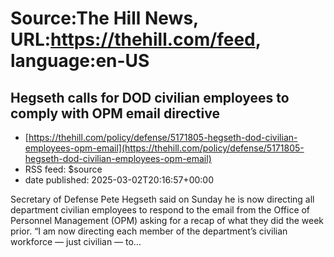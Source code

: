 # Source:The Hill News, URL:https://thehill.com/feed, language:en-US

## Hegseth calls for DOD civilian employees to comply with OPM email directive
 - [https://thehill.com/policy/defense/5171805-hegseth-dod-civilian-employees-opm-email](https://thehill.com/policy/defense/5171805-hegseth-dod-civilian-employees-opm-email)
 - RSS feed: $source
 - date published: 2025-03-02T20:16:57+00:00

Secretary of Defense Pete Hegseth said on Sunday he is now directing all department civilian employees to respond to the email from the Office of Personnel Management (OPM) asking for a recap of what they did the week prior. “I am now directing each member of the department&#8217;s civilian workforce — just civilian — to&#8230;

